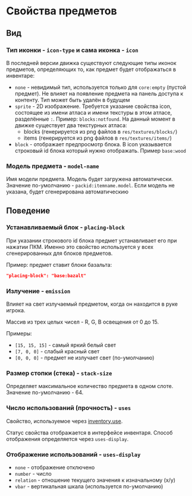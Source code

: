 # Свойства предметов

## Вид

### Тип иконки - `icon-type` и сама иконка - `icon`

В последней версии движка существуют следующие типы иконок предметов, определяющих то, как предмет будет отображаться в инвентаре:
- `none` - невидимый тип, используется только для `core:empty` (пустой предмет). Не влияет на появление предмета на панель доступа к контенту. Тип может быть удалён в будущем
- `sprite` - 2D изображение. Требуется указание свойства icon, состоящее из имени атласа и имени текстуры в этом атласе, разделённые `:`. Пример: `blocks:notfound`. На данный момент в движке существует два текстурных атласа:
  - blocks (генерируется из png файлов в `res/textures/blocks/`)
  - items (генерируется из png файлов в `res/textures/items/`)
- `block` - отображает предпросмотр блока. В icon указывается строковый id блока который нужно отображать. Пример `base:wood`

### Модель предмета - `model-name`

Имя модели предмета. Модель будет загружена автоматически.
Значение по-умолчанию - `packid:itemname.model`.
Если модель не указана, будет сгенерирована автоматическию

## Поведение

### Устанавливаемый блок - `placing-block`

При указании строкового id блока предмет устанавливает его при нажатии ПКМ. Именно это свойство используется у всех сгенерированных для блоков предметов.

Пример: предмет ставит блоки базальта:

```json
"placing-block": "base:bazalt"
```

### Излучение - `emission`

Влияет на свет излучаемый предметом, когда он находится в руке игрока.

Массив из трех целых чисел - R, G, B освещения от 0 до 15.

Примеры:

- `[15, 15, 15]` - самый яркий белый свет
- `[7, 0, 0]` - слабый красный свет
- `[0, 0, 0]` - предмет не излучает свет (по-умолчанию)

### Размер стопки (стека) - `stack-size`

Определяет максимальное количество предмета в одном слоте. Значение по-умолчанию - 64.

### Число использований (прочность) - `uses`

Свойство, используемое через [inventory.use](scripting/builtins/libinventory.md).

Статус свойства отображается в интерфейсе инвентаря. Способ отображения определяется через `uses-display`.

### Отображение использований - `uses-display`

- `none` - отображение отключено
- `number` - число
- `relation` - отношение текущего значения к изначальному (x/y)
- `vbar` - вертикальная шкала (используется по-умолчанию)
